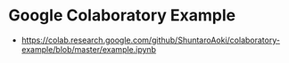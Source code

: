 # Google Colaboratory Example

- <https://colab.research.google.com/github/ShuntaroAoki/colaboratory-example/blob/master/example.ipynb>
